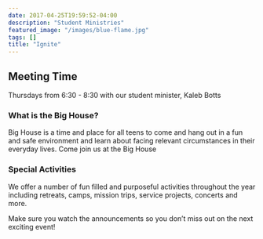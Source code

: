 ```yaml
---
date: 2017-04-25T19:59:52-04:00
description: "Student Ministries"
featured_image: "/images/blue-flame.jpg"
tags: []
title: "Ignite"
---
```


## Meeting Time

Thursdays from 6:30 - 8:30 with our student minister, Kaleb Botts
 
### What is the Big House?

Big House is a time and place for all teens to come and hang out in a fun and safe environment and learn about facing relevant circumstances in their everyday lives. Come join us at the Big House
 
### Special Activities
 
We offer a number of fun filled and purposeful activities throughout the year including retreats, camps, mission trips, service projects, concerts and more.
 
Make sure you watch the announcements so you don’t miss out on the next exciting event!
